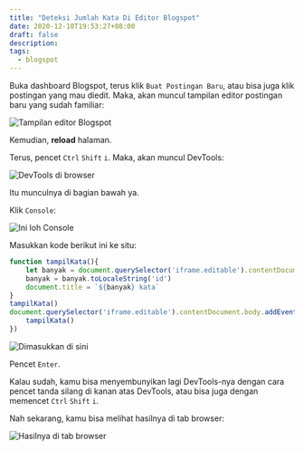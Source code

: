 ```yaml
---
title: "Deteksi Jumlah Kata Di Editor Blogspot"
date: 2020-12-10T19:53:27+08:00
draft: false
description: 
tags:
  - blogspot
---
```


Buka dashboard Blogspot, terus klik `Buat Postingan Baru`, atau bisa juga klik postingan yang mau diedit. Maka, akan muncul tampilan editor postingan baru yang sudah familiar:

![Tampilan editor Blogspot](https://i.postimg.cc/Z5CJg3jL/Screenshot-2020-12-10-19-56-20.png)

Kemudian, **reload** halaman.

Terus, pencet `Ctrl` `Shift` `i`. Maka, akan muncul DevTools:

![DevTools di browser](https://i.postimg.cc/76D8xT1d/Screenshot-2020-12-10-19-58-51.png)

Itu munculnya di bagian bawah ya.

Klik `Console`:

![Ini loh Console](https://i.postimg.cc/9fkbb30p/Screenshot-2020-12-10-19-58-51.png)

Masukkan kode berikut ini ke situ:

```javascript
function tampilKata(){
	let banyak = document.querySelector('iframe.editable').contentDocument.body.innerText.split(' ').length
	banyak = banyak.toLocaleString('id')
	document.title = `${banyak} kata`
}
tampilKata()
document.querySelector('iframe.editable').contentDocument.body.addEventListener('keyup', () => {
	tampilKata()
})
```

![Dimasukkan di sini](https://i.postimg.cc/J4KbKwdk/Screenshot-2020-12-10-20-04-51.png)

Pencet `Enter`.

Kalau sudah, kamu bisa menyembunyikan lagi DevTools-nya dengan cara pencet tanda silang di kanan atas DevTools, atau bisa juga dengan memencet `Ctrl` `Shift` `i`.

Nah sekarang, kamu bisa melihat hasilnya di tab browser:

![Hasilnya di tab browser](https://i.postimg.cc/cHRSGBVV/Screenshot-2020-12-10-20-17-18.png)